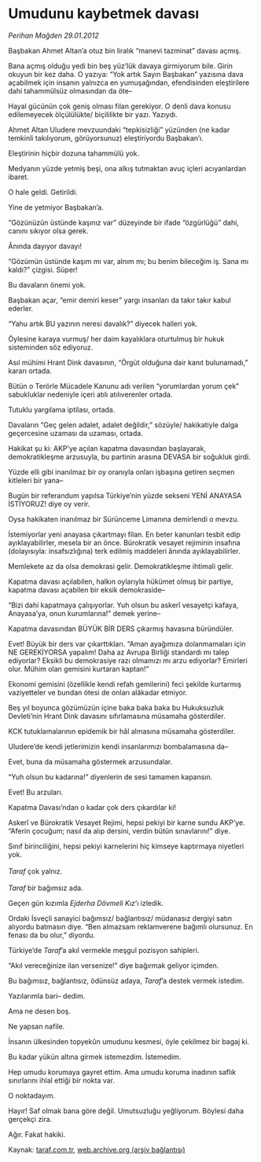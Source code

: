 # Umudunu kaybetmek davası

*Perihan Mağden 29.01.2012*

<div class="yazi"><p>Başbakan Ahmet Altan’a otuz bin liralık “manevi tazminat” davası açmış.</p>
<p>Bana açmış olduğu yedi bin beş yüz’lük davaya girmiyorum bile. Girin okuyun bir kez daha. O yazıya: “Yok artık Sayın Başbakan” yazısına dava açabilmek için insanın yalnızca en yumuşağından, efendisinden eleştirilere dahi tahammülsüz olmasından da öte–</p>
<p>Hayal gücünün çok geniş olması filan gerekiyor. O denli dava konusu edilemeyecek ölçülülükte/ biçililikte bir yazı. Yazıydı. </p>
<p>Ahmet Altan Uludere mevzuundaki “tepkisizliği” yüzünden (ne kadar temkinli takılıyorum, görüyorsunuz) eleştiriyordu Başbakan’ı.</p>
<p>Eleştirinin hiçbir dozuna tahammülü yok.</p>
<p>Medyanın yüzde yetmiş beşi, ona alkış tutmaktan avuç içleri acıyanlardan ibaret.</p>
<p>O hale geldi. Getirildi.</p>
<p>Yine de yetmiyor Başbakan’a.</p>
<p>“Gözünüzün üstünde kaşınız var” düzeyinde bir ifade “özgürlüğü” dahi, canını sıkıyor olsa gerek.</p>
<p>Ânında dayıyor davayı!</p>
<p>“Gözümün üstünde kaşım mı var, alnım mı; bu benim bileceğim iş. Sana mı kaldı?” çizgisi. Süper!</p>
<p>Bu davaların önemi yok.</p>
<p>Başbakan açar, “emir demiri keser” yargı insanları da takır takır kabul ederler.</p>
<p>“Yahu artık BU yazının neresi davalık?” diyecek halleri yok.</p>
<p>Öylesine karaya vurmuş/ her daim kayalıklara oturtulmuş bir hukuk sisteminden söz ediyoruz.</p>
<p>Asıl mühimi Hrant Dink davasının, “Örgüt olduğuna dair kanıt bulunamadı,” kararı ortada.</p>
<p>Bütün o Terörle Mücadele Kanunu adı verilen “yorumlardan yorum çek” sabukluklar nedeniyle içeri atılı atılıverenler ortada.</p>
<p>Tutuklu yargılama iptilası, ortada.</p>
<p>Davaların “Geç gelen adalet, adalet değildir,” sözüyle/ hakikatiyle dalga geçercesine uzaması da uzaması, ortada.</p>
<p>Hakikat şu ki: AKP’ye açılan kapatma davasından başlayarak, demokratikleşme arzusuyla, bu partinin arasına DEVASA bir soğukluk girdi.</p>
<p>Yüzde elli gibi inanılmaz bir oy oranıyla onları işbaşına getiren seçmen kitleleri bir yana–</p>
<p>Bugün bir referandum yapılsa Türkiye’nin yüzde sekseni YENİ ANAYASA İSTİYORUZ! diye oy verir.</p>
<p>Oysa hakikaten inanılmaz bir Sürünceme Limanına demirlendi o mevzu.</p>
<p>İstemiyorlar yeni anayasa çıkartmayı filan. En beter kanunları tesbit edip ayıklayabilirler, mesela bir an önce. Bürokratik vesayet rejiminin insafına (dolayısıyla: insafsızlığına) terk edilmiş maddeleri ânında ayıklayabilirler.</p>
<p>Memlekete az da olsa demokrasi gelir. Demokratikleşme ihtimali gelir.</p>
<p>Kapatma davası açılabilen, halkın oylarıyla hükümet olmuş bir partiye, kapatma davası açabilen bir eksik demokraside–</p>
<p>“Bizi dahi kapatmaya çalışıyorlar. Yuh olsun bu askerî vesayetçi kafaya, Anayasa’ya, onun kurumlarına!” demek yerine–</p>
<p>Kapatma davasından BÜYÜK BİR DERS çıkarmış havasına büründüler.</p>
<p>Evet! Büyük bir ders var çıkarttıkları. “Aman ayağımıza dolanmamaları için NE GEREKİYORSA yapalım! Daha az Avrupa Birliği standardı mı talep ediyorlar? Eksikli bu demokrasiye razı olmamızı mı arzu ediyorlar? Emirleri olur. Mühim olan gemisini kurtaran kaptan!”</p>
<p>Ekonomi gemisini (özellikle kendi refah gemilerini) feci şekilde kurtarmış vaziyetteler ve bundan ötesi de onları alâkadar etmiyor.</p>
<p>Beş yıl boyunca gözümüzün içine baka baka baka bu Hukuksuzluk Devleti’nin Hrant Dink davasını sıfırlamasına müsamaha gösterdiler.</p>
<p>KCK tutuklamalarının epidemik bir hâl almasına müsamaha gösterdiler.</p>
<p>Uludere’de kendi jetlerimizin kendi insanlarımızı bombalamasına da–</p>
<p>Evet, buna da müsamaha göstermek arzusundalar.</p>
<p>“Yuh olsun bu kadarına!” diyenlerin de sesi tamamen kapansın.</p>
<p>Evet! Bu arzuları.</p>
<p>Kapatma Davası’ndan o kadar çok ders çıkardılar ki!</p>
<p>Askerî ve Bürokratik Vesayet Rejimi, hepsi pekiyi bir karne sundu AKP’ye. “Aferin çocuğum; nasıl da alıp dersini, verdin bütün sınavlarını!” diye.</p>
<p>Sınıf birinciliğini, hepsi pekiyi karnelerini hiç kimseye kaptırmaya niyetleri yok.<br/><br/><i>Taraf</i> çok yalnız.<br/><br/><i>Taraf</i> bir bağımsız ada.</p>
<p>Geçen gün kızımla <i>Ejderha Dövmeli Kız</i>’ı izledik.</p>
<p>Ordaki İsveçli sanayici bağımsız/ bağlantısız/ müdanasız dergiyi satın alıyordu batmasın diye. “Ben almazsam reklamverene bağımlı olursunuz. En fenası da bu olur,” diyordu.</p>
<p>Türkiye’de <i>Taraf</i>’a akıl vermekle meşgul pozisyon sahipleri.</p>
<p>“Akıl vereceğinize ilan versenize!” diye bağırmak geliyor içimden.</p>
<p>Bu bağımsız, bağlantısız, ödünsüz adaya, <i>Taraf</i>’a destek vermek istedim.</p>
<p>Yazılarımla bari– dedim.</p>
<p>Ama ne desen boş.</p>
<p>Ne yapsan nafile.</p>
<p>İnsanın ülkesinden topyekûn umudunu kesmesi, öyle çekilmez bir bagaj ki.</p>
<p>Bu kadar yükün altına girmek istemezdim. İstemedim.</p>
<p>Hep umudu korumaya gayret ettim. Ama umudu koruma inadının saflık sınırlarını ihlal ettiği bir nokta var.</p>
<p>O noktadayım.</p>
<p>Hayır! Saf olmak bana göre değil. Umutsuzluğu yeğliyorum. Böylesi daha gerçekçi zira.</p>
<p>Ağır. Fakat hakiki.</p>
</div>

Kaynak: [taraf.com.tr](http://www.taraf.com.tr/perihan-magden/makale-umudunu-kaybetmek-davasi.htm), [web.archive.org (arşiv bağlantısı)](http://web.archive.org/web/20131107090924/http://www.taraf.com.tr/perihan-magden/makale-umudunu-kaybetmek-davasi.htm)
